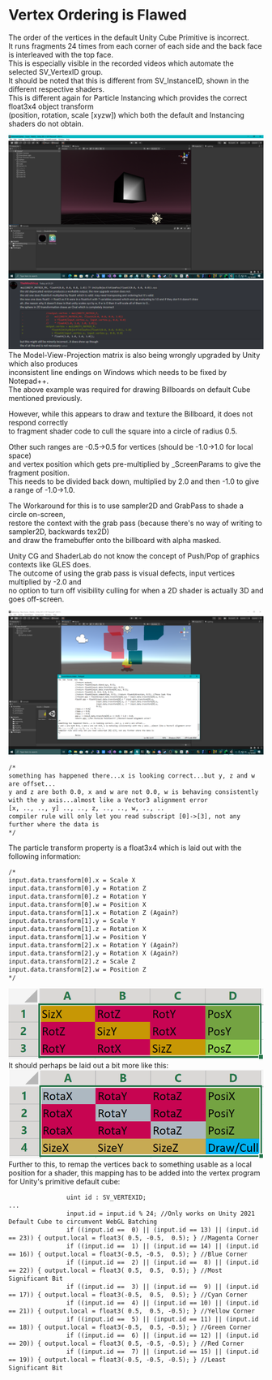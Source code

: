 # Vertex Ordering is Flawed

The order of the vertices in the default Unity Cube Primitive is incorrect. \
It runs fragments 24 times from each corner of each side and the back face is interleaved with the top face. \
This is especially visible in the recorded videos which automate the selected SV_VertexID group. \
It should be noted that this is different from SV_InstanceID, shown in the different respective shaders. \
This is different again for Particle Instancing which provides the correct float3x4 object transform \
(position, rotation, scale [xyzw]) which both the default and Instancing shaders do not obtain. 

![screenshot](/VertexOrdering/screenshot.png)
![screenshot2](/VertexOrdering/screenshot2.png)
The Model-View-Projection matrix is also being wrongly upgraded by Unity which also produces \
inconsistent line endings on Windows which needs to be fixed by Notepad++. \
The above example was required for drawing Billboards on default Cube mentioned previously.

However, while this appears to draw and texture the Billboard, it does not respond correctly \
to fragment shader code to cull the square into a circle of radius 0.5.

Other such ranges are -0.5->0.5 for vertices (should be -1.0->1.0 for local space) \
and vertex position which gets pre-multiplied by \_ScreenParams to give the fragment position. \
This needs to be divided back down, multiplied by 2.0 and then -1.0 to give a range of -1.0->1.0.

The Workaround for this is to use sampler2D and GrabPass to shade a circle on-screen, \
restore the context with the grab pass (because there's no way of writing to sampler2D, backwards tex2D) \
and draw the framebuffer onto the billboard with alpha masked.

Unity CG and ShaderLab do not know the concept of Push/Pop of graphics contexts like GLES does. \
The outcome of using the grab pass is visual defects, input vertices multiplied by -2.0 and \
no option to turn off visibility culling for when a 2D shader is actually 3D and goes off-screen.

![screenshot3](/VertexOrdering/screenshot3.png)
```
/*
something has happened there...x is looking correct...but y, z and w are offset...
y and z are both 0.0, x and w are not 0.0, w is behaving consistently with the y axis...almost like a Vector3 alignment error
[x, .., .., y] .., .., z, .., .., w, .., ..
compiler rule will only let you read subscript [0]->[3], not any further where the data is
*/
```
The particle transform property is a float3x4 which is laid out with the following information:
```
/*
input.data.transform[0].x = Scale X
input.data.transform[0].y = Rotation Z
input.data.transform[0].z = Rotation Y
input.data.transform[0].w = Position X
input.data.transform[1].x = Rotation Z (Again?)
input.data.transform[1].y = Scale Y
input.data.transform[1].z = Rotation X
input.data.transform[1].w = Position Y
input.data.transform[2].x = Rotation Y (Again?)
input.data.transform[2].y = Rotation X (Again?)
input.data.transform[2].z = Scale Z
input.data.transform[2].w = Position Z
*/
```
![screenshot4](/VertexOrdering/screenshot4.png)
It should perhaps be laid out a bit more like this:
![screenshot5](/VertexOrdering/screenshot5.png)
Further to this, to remap the vertices back to something usable as a local position for a shader,
this mapping has to be added into the vertex program for Unity's primitive default cube:
```
                uint id : SV_VERTEXID;
...
                input.id = input.id % 24; //Only works on Unity 2021 Default Cube to circumvent WebGL Batching
                if ((input.id ==  0) || (input.id == 13) || (input.id == 23)) { output.local = float3( 0.5, -0.5,  0.5); } //Magenta Corner
                if ((input.id ==  1) || (input.id == 14) || (input.id == 16)) { output.local = float3(-0.5, -0.5,  0.5); } //Blue Corner
                if ((input.id ==  2) || (input.id ==  8) || (input.id == 22)) { output.local = float3( 0.5,  0.5,  0.5); } //Most Significant Bit
                if ((input.id ==  3) || (input.id ==  9) || (input.id == 17)) { output.local = float3(-0.5,  0.5,  0.5); } //Cyan Corner
                if ((input.id ==  4) || (input.id == 10) || (input.id == 21)) { output.local = float3( 0.5,  0.5, -0.5); } //Yellow Corner
                if ((input.id ==  5) || (input.id == 11) || (input.id == 18)) { output.local = float3(-0.5,  0.5, -0.5); } //Green Corner
                if ((input.id ==  6) || (input.id == 12) || (input.id == 20)) { output.local = float3( 0.5, -0.5, -0.5); } //Red Corner
                if ((input.id ==  7) || (input.id == 15) || (input.id == 19)) { output.local = float3(-0.5, -0.5, -0.5); } //Least Significant Bit
```
